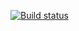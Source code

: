 [![Build status](https://ci.appveyor.com/api/projects/status/ain9ifmyj6qjye7d?svg=true)](https://ci.appveyor.com/project/Evgenii083/rest-api)
